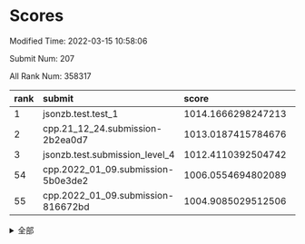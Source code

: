 # Scores

Modified Time: 2022-03-15 10:58:06

Submit Num: 207

All Rank Num: 358317

| rank |               submit               |       score        |       sigma        | pk_num |
| :--- | :--------------------------------- | :----------------- | :----------------- | :----- |
| 1    | jsonzb.test.test_1                 | 1014.1666298247213 | 0.8338062536953921 | 6925   |
| 2    | cpp.21_12_24.submission-2b2ea0d7   | 1013.0187415784676 | 0.8111004920931695 | 6927   |
| 3    | jsonzb.test.submission_level_4     | 1012.4110392504742 | 0.8004164345803121 | 6926   |
| 54   | cpp.2022_01_09.submission-5b0e3de2 | 1006.0554694802089 | 0.7211225278331814 | 6925   |
| 55   | cpp.2022_01_09.submission-816672bd | 1004.9085029512506 | 0.7279553801184915 | 6922   |


<details>
<summary>全部</summary>

| rank |                 submit                 |       score        |       sigma        | pk_num |
| :--- | :------------------------------------- | :----------------- | :----------------- | :----- |
| 1    | jsonzb.test.test_1                     | 1014.1666298247213 | 0.8338062536953921 | 6925   |
| 2    | cpp.21_12_24.submission-2b2ea0d7       | 1013.0187415784676 | 0.8111004920931695 | 6927   |
| 3    | jsonzb.test.submission_level_4         | 1012.4110392504742 | 0.8004164345803121 | 6926   |
| 4    | gobigger.level_3.submission_level_3_35 | 1011.8412598067588 | 0.7686354453994585 | 6920   |
| 5    | gobigger.level_3.submission_level_3_15 | 1011.353729785672  | 0.7640216674938686 | 6919   |
| 6    | gobigger.level_3.submission_level_3_31 | 1011.1114553888788 | 0.747164817243398  | 6925   |
| 7    | gobigger.level_3.submission_level_3_49 | 1011.0783960522084 | 0.7586023323792798 | 6922   |
| 8    | gobigger.level_3.submission_level_3_4  | 1010.968339393809  | 0.7678457354870369 | 6926   |
| 9    | gobigger.level_3.submission_level_3_24 | 1010.8927811253873 | 0.7634338108398262 | 6925   |
| 10   | gobigger.level_3.submission_level_3_18 | 1010.8873071288386 | 0.7713614111250635 | 6925   |
| 11   | gobigger.level_3.submission_level_3_43 | 1010.8454786286133 | 0.7763712798324651 | 6916   |
| 12   | gobigger.level_3.submission_level_3_1  | 1010.8280698650174 | 0.7510668669477968 | 6921   |
| 13   | gobigger.level_3.submission_level_3_2  | 1010.766474967865  | 0.7606021050790163 | 6928   |
| 14   | gobigger.level_3.submission_level_3_16 | 1010.7443613544389 | 0.7805380497151244 | 6923   |
| 15   | gobigger.level_3.submission_level_3_12 | 1010.7308800501237 | 0.7726351327958749 | 6927   |
| 16   | gobigger.level_3.submission_level_3_45 | 1010.6748836057714 | 0.7698535220272557 | 6928   |
| 17   | gobigger.level_3.submission_level_3_19 | 1010.6292801758325 | 0.7585089950567112 | 6923   |
| 18   | gobigger.level_3.submission_level_3_28 | 1010.5911906671681 | 0.7807164342097704 | 6921   |
| 19   | gobigger.level_3.submission_level_3_33 | 1010.5781488777451 | 0.7407103307909074 | 6924   |
| 20   | gobigger.level_3.submission_level_3_20 | 1010.5268821896308 | 0.7596878139314114 | 6923   |
| 21   | gobigger.level_3.submission_level_3_17 | 1010.5216234101003 | 0.7712021011589905 | 6923   |
| 22   | gobigger.level_3.submission_level_3_27 | 1010.4083391936886 | 0.7758517220402152 | 6929   |
| 23   | gobigger.level_3.submission_level_3_10 | 1010.3608453965865 | 0.7422018352480193 | 6925   |
| 24   | gobigger.level_3.submission_level_3_36 | 1010.3594604326088 | 0.7616260363522152 | 6923   |
| 25   | gobigger.level_3.submission_level_3_6  | 1010.3472889488872 | 0.7902628148961783 | 6927   |
| 26   | gobigger.level_3.submission_level_3_11 | 1010.2749471717458 | 0.7628725543184792 | 6924   |
| 27   | gobigger.level_3.submission_level_3_23 | 1010.2615924805845 | 0.7489622974688616 | 6920   |
| 28   | gobigger.level_3.submission_level_3_38 | 1010.2288928892552 | 0.7799698534641095 | 6925   |
| 29   | gobigger.level_3.submission_level_3_14 | 1010.1779461651963 | 0.7564907782889262 | 6924   |
| 30   | gobigger.level_3.submission_level_3_22 | 1010.1309175943054 | 0.7557620008229523 | 6926   |
| 31   | gobigger.level_3.submission_level_3_39 | 1010.1179469688814 | 0.7571322473836251 | 6924   |
| 32   | gobigger.level_3.submission_level_3_5  | 1010.047612779195  | 0.7644215606745701 | 6918   |
| 33   | gobigger.level_3.submission_level_3_8  | 1010.0453643948392 | 0.7586967705194299 | 6927   |
| 34   | gobigger.level_3.submission_level_3_40 | 1010.0431284546919 | 0.7608597268273056 | 6923   |
| 35   | gobigger.level_3.submission_level_3_29 | 1009.9938666383335 | 0.744357318785488  | 6920   |
| 36   | gobigger.level_3.submission_level_3_9  | 1009.9856484787098 | 0.7545843550802733 | 6927   |
| 37   | gobigger.level_3.submission_level_3_26 | 1009.9329595669755 | 0.7310826554604132 | 6923   |
| 38   | gobigger.level_3.submission_level_3_13 | 1009.8701593001267 | 0.739039926721226  | 6926   |
| 39   | gobigger.level_3.submission_level_3_47 | 1009.8344378205055 | 0.7607276033425374 | 6927   |
| 40   | gobigger.level_3.submission_level_3_21 | 1009.8153812999433 | 0.7614996141319382 | 6927   |
| 41   | gobigger.level_3.submission_level_3_37 | 1009.8083301840613 | 0.7585473679188376 | 6923   |
| 42   | gobigger.level_3.submission_level_3_46 | 1009.7804844456124 | 0.7872799188293244 | 6926   |
| 43   | gobigger.level_3.submission_level_3_48 | 1009.6888116980607 | 0.7627927599318137 | 6929   |
| 44   | gobigger.level_3.submission_level_3_3  | 1009.5396319380573 | 0.7542645308137481 | 6922   |
| 45   | gobigger.level_3.submission_level_3_42 | 1009.3785653723405 | 0.7503423797427267 | 6924   |
| 46   | gobigger.level_3.submission_level_3_41 | 1009.276323344073  | 0.7477991782767549 | 6924   |
| 47   | gobigger.level_3.submission_level_3_25 | 1009.1796057683081 | 0.7349061150027693 | 6926   |
| 48   | gobigger.level_3.submission_level_3_7  | 1009.1682126943791 | 0.731245569920606  | 6917   |
| 49   | gobigger.level_3.submission_level_3_30 | 1009.1094156400292 | 0.7445679646703127 | 6929   |
| 50   | gobigger.level_3.submission_level_3_44 | 1008.8340038235189 | 0.759891245498851  | 6921   |
| 51   | gobigger.level_3.submission_level_3_32 | 1008.811653484871  | 0.7532521531016663 | 6925   |
| 52   | gobigger.level_3.submission_level_3_34 | 1008.6560898446581 | 0.7653516949495595 | 6924   |
| 53   | gobigger.level_3.submission_level_3_0  | 1008.0694845878312 | 0.7385274838634194 | 6923   |
| 54   | cpp.2022_01_09.submission-5b0e3de2     | 1006.0554694802089 | 0.7211225278331814 | 6925   |
| 55   | cpp.2022_01_09.submission-816672bd     | 1004.9085029512506 | 0.7279553801184915 | 6922   |
| 56   | gobigger.level_1.submission_level_1_1  | 1004.4511191609396 | 0.7253292119717565 | 6919   |
| 57   | gobigger.level_1.submission_level_1_19 | 1004.2738183372905 | 0.7261468078452114 | 6923   |
| 58   | gobigger.level_1.submission_level_1_7  | 1004.1572568852147 | 0.7207099632237068 | 6924   |
| 59   | gobigger.level_1.submission_level_1_27 | 1004.1499892300063 | 0.7171264543746544 | 6925   |
| 60   | gobigger.level_1.submission_level_1_35 | 1004.1411936810811 | 0.728847505737955  | 6924   |
| 61   | gobigger.level_1.submission_level_1_17 | 1004.1033537672007 | 0.7259661680752859 | 6926   |
| 62   | gobigger.level_1.submission_level_1_13 | 1003.9873295712147 | 0.7246774659356131 | 6927   |
| 63   | gobigger.level_1.submission_level_1_16 | 1003.9375833710304 | 0.721933231598728  | 6927   |
| 64   | gobigger.level_1.submission_level_1_9  | 1003.9148728747173 | 0.7071731873606678 | 6926   |
| 65   | gobigger.level_1.submission_level_1_20 | 1003.7832743583463 | 0.707916374735623  | 6919   |
| 66   | gobigger.level_1.submission_level_1_47 | 1003.7358297152808 | 0.7144334262469098 | 6928   |
| 67   | gobigger.level_1.submission_level_1_4  | 1003.6808327466307 | 0.7024729865605908 | 6925   |
| 68   | gobigger.level_1.submission_level_1_5  | 1003.5264973006323 | 0.7093868714788446 | 6922   |
| 69   | gobigger.level_1.submission_level_1_41 | 1003.4846255056859 | 0.7254390798861949 | 6920   |
| 70   | gobigger.level_1.submission_level_1_2  | 1003.477824558105  | 0.7136387419339835 | 6928   |
| 71   | gobigger.level_1.submission_level_1_37 | 1003.3907576167386 | 0.7269628194121949 | 6926   |
| 72   | gobigger.level_1.submission_level_1_14 | 1003.3904110149987 | 0.7163303186511203 | 6927   |
| 73   | gobigger.level_1.submission_level_1_34 | 1003.3491537423275 | 0.7231738587491784 | 6921   |
| 74   | gobigger.level_1.submission_level_1_25 | 1003.3335868692635 | 0.7207469172683502 | 6922   |
| 75   | gobigger.level_1.submission_level_1_40 | 1003.2442338700431 | 0.6956115789717248 | 6923   |
| 76   | gobigger.level_1.submission_level_1_23 | 1003.2395960689604 | 0.7115218797102757 | 6921   |
| 77   | gobigger.level_1.submission_level_1_42 | 1003.235904931675  | 0.7116199993333059 | 6919   |
| 78   | gobigger.level_1.submission_level_1_32 | 1003.2226279195404 | 0.7157480398500854 | 6922   |
| 79   | gobigger.level_1.submission_level_1_21 | 1003.2061056816895 | 0.7133811766929767 | 6922   |
| 80   | gobigger.level_1.submission_level_1_18 | 1003.1845278502614 | 0.7229259298166288 | 6930   |
| 81   | gobigger.level_1.submission_level_1_46 | 1003.1612729262232 | 0.7210681109417403 | 6925   |
| 82   | gobigger.level_1.submission_level_1_29 | 1003.1597666463073 | 0.7092214325289805 | 6923   |
| 83   | gobigger.level_1.submission_level_1_24 | 1003.147662297998  | 0.7184365597963573 | 6922   |
| 84   | gobigger.level_1.submission_level_1_11 | 1003.1297408665165 | 0.7163055417705757 | 6920   |
| 85   | gobigger.level_1.submission_level_1_26 | 1003.0994526495482 | 0.7070874207848521 | 6920   |
| 86   | gobigger.level_1.submission_level_1_49 | 1003.0284665301964 | 0.7103434675826334 | 6921   |
| 87   | gobigger.level_1.submission_level_1_15 | 1003.024082946964  | 0.7128390369614177 | 6928   |
| 88   | gobigger.level_1.submission_level_1_22 | 1002.906801951056  | 0.7258736649010142 | 6921   |
| 89   | gobigger.level_1.submission_level_1_33 | 1002.9042902301397 | 0.715161834647273  | 6929   |
| 90   | gobigger.level_1.submission_level_1_48 | 1002.8946753640549 | 0.7129864366584171 | 6921   |
| 91   | gobigger.level_1.submission_level_1_43 | 1002.888401267565  | 0.7183685247216753 | 6924   |
| 92   | gobigger.level_1.submission_level_1_45 | 1002.8630963739593 | 0.7088400453511196 | 6923   |
| 93   | gobigger.level_1.submission_level_1_28 | 1002.8135829069906 | 0.7075147021850117 | 6928   |
| 94   | gobigger.level_1.submission_level_1_8  | 1002.7442400470625 | 0.7080393125612554 | 6925   |
| 95   | gobigger.level_1.submission_level_1_10 | 1002.7303807084235 | 0.7095560225374199 | 6930   |
| 96   | gobigger.level_1.submission_level_1_30 | 1002.6285746399836 | 0.7182179738928259 | 6928   |
| 97   | gobigger.level_1.submission_level_1_3  | 1002.6117271222122 | 0.7072916027554308 | 6926   |
| 98   | gobigger.level_1.submission_level_1_39 | 1002.4579062029619 | 0.720576665161837  | 6921   |
| 99   | gobigger.level_1.submission_level_1_0  | 1002.3387057875376 | 0.7172735199757698 | 6923   |
| 100  | gobigger.level_1.submission_level_1_38 | 1002.3170000110835 | 0.7088270168670983 | 6921   |
| 101  | gobigger.level_1.submission_level_1_36 | 1002.299633106466  | 0.7217884017226593 | 6924   |
| 102  | gobigger.level_1.submission_level_1_44 | 1002.2928790380895 | 0.708942165209671  | 6925   |
| 103  | gobigger.level_1.submission_level_1_12 | 1002.1598111407923 | 0.7138803674118475 | 6920   |
| 104  | gobigger.level_1.submission_level_1_6  | 1002.029952343169  | 0.71190328099465   | 6926   |
| 105  | gobigger.level_1.submission_level_1_31 | 1001.82869769504   | 0.7161270258303623 | 6920   |
| 106  | gobigger.random.submission_random_23   | 997.3703600874334  | 0.6913053299384488 | 6919   |
| 107  | gobigger.random.submission_random_39   | 997.2298396589208  | 0.7074743138651873 | 6921   |
| 108  | gobigger.random.submission_random_19   | 997.0357084448091  | 0.7081084847754675 | 6924   |
| 109  | gobigger.random.submission_random_20   | 996.9755382058717  | 0.7102817221670849 | 6923   |
| 110  | gobigger.random.submission_random_4    | 996.9276521343126  | 0.6932127922802372 | 6925   |
| 111  | gobigger.random.submission_random_22   | 996.9002962932826  | 0.7044587094072327 | 6925   |
| 112  | gobigger.random.submission_random_3    | 996.8170815165513  | 0.7018257767111249 | 6925   |
| 113  | gobigger.random.submission_random_48   | 996.7994587229302  | 0.7076240710444089 | 6924   |
| 114  | gobigger.random.submission_random_29   | 996.6865026847659  | 0.7127852535481829 | 6924   |
| 115  | gobigger.random.submission_random_17   | 996.6598034017368  | 0.6979309798276422 | 6924   |
| 116  | gobigger.random.submission_random_21   | 996.6225830384723  | 0.7184202384952062 | 6920   |
| 117  | gobigger.random.submission_random_33   | 996.5328847718908  | 0.7049330142333389 | 6922   |
| 118  | gobigger.random.submission_random_36   | 996.4270305526942  | 0.7089883305651418 | 6924   |
| 119  | gobigger.random.submission_random_13   | 996.4245346670882  | 0.7034560451260612 | 6926   |
| 120  | gobigger.random.submission_random_9    | 996.3021478013495  | 0.7177818611818408 | 6920   |
| 121  | gobigger.random.submission_random_15   | 996.1760350105571  | 0.7229212424318977 | 6924   |
| 122  | gobigger.random.submission_random_27   | 996.1694566806551  | 0.7075836992142613 | 6930   |
| 123  | gobigger.random.submission_random_0    | 996.1673357147383  | 0.7003679126301343 | 6927   |
| 124  | gobigger.random.submission_random_42   | 996.1530797456179  | 0.71121039402431   | 6927   |
| 125  | gobigger.random.submission_random_47   | 996.1188001146004  | 0.7171929602589232 | 6923   |
| 126  | gobigger.random.submission_random_25   | 996.1013744123999  | 0.7097695531457247 | 6924   |
| 127  | gobigger.random.submission_random_28   | 996.051435614406   | 0.7100882130542269 | 6920   |
| 128  | gobigger.random.submission_random_45   | 996.0208041584343  | 0.7154865762496179 | 6924   |
| 129  | gobigger.random.submission_random_34   | 995.9807956049964  | 0.714848510258088  | 6925   |
| 130  | gobigger.random.submission_random_30   | 995.954587940371   | 0.7227610758469373 | 6923   |
| 131  | gobigger.random.submission_random_12   | 995.85696295902    | 0.7259536854171951 | 6919   |
| 132  | gobigger.random.submission_random_10   | 995.843915695015   | 0.7230754773915816 | 6925   |
| 133  | gobigger.random.submission_random_16   | 995.7801480553062  | 0.7219934185115431 | 6925   |
| 134  | gobigger.random.submission_random_6    | 995.7538754759845  | 0.703227170258805  | 6929   |
| 135  | gobigger.random.submission_random_5    | 995.6664503542529  | 0.728931882349671  | 6924   |
| 136  | gobigger.random.submission_random_31   | 995.6437414276143  | 0.7065673554208564 | 6921   |
| 137  | gobigger.random.submission_random_7    | 995.602021176202   | 0.7219146005413808 | 6931   |
| 138  | gobigger.random.submission_random_35   | 995.5920493281975  | 0.7016368646475971 | 6926   |
| 139  | gobigger.random.submission_random_14   | 995.5792983133191  | 0.7107379125681671 | 6926   |
| 140  | gobigger.random.submission_random_32   | 995.5742485374085  | 0.7221570472649068 | 6929   |
| 141  | gobigger.random.submission_random_37   | 995.570433280434   | 0.7001194987703121 | 6926   |
| 142  | gobigger.random.submission_random_26   | 995.4536994632429  | 0.715822810247187  | 6922   |
| 143  | gobigger.random.submission_random_44   | 995.449788713176   | 0.7244299278417378 | 6932   |
| 144  | gobigger.random.submission_random_18   | 995.4199978516427  | 0.7146849911646931 | 6928   |
| 145  | gobigger.random.submission_random_38   | 995.3861763337565  | 0.7152573484232784 | 6924   |
| 146  | gobigger.random.submission_random_2    | 995.3302959184983  | 0.707305235288625  | 6921   |
| 147  | gobigger.random.submission_random_49   | 995.3296655518211  | 0.7047247439059308 | 6918   |
| 148  | gobigger.random.submission_random_46   | 995.3142313475386  | 0.7132351469846148 | 6925   |
| 149  | gobigger.random.submission_random_24   | 995.2595366172583  | 0.710074053687027  | 6926   |
| 150  | gobigger.random.submission_random_8    | 995.2016358926642  | 0.7027847041024139 | 6926   |
| 151  | gobigger.random.submission_random_40   | 995.0990494009168  | 0.7162613590745852 | 6921   |
| 152  | gobigger.random.submission_random_43   | 995.065881229142   | 0.718967665027692  | 6925   |
| 153  | gobigger.random.submission_random_11   | 994.9107160976998  | 0.7054613680224456 | 6920   |
| 154  | gobigger.random.submission_random_41   | 994.8079473462758  | 0.7036753004350734 | 6921   |
| 155  | gobigger.level_2.submission_level_2_33 | 994.4755620327262  | 0.7297576960613056 | 6921   |
| 156  | gobigger.level_2.submission_level_2_46 | 994.2257129889139  | 0.7226710233700514 | 6917   |
| 157  | gobigger.level_2.submission_level_2_10 | 994.0724625599893  | 0.7154286833288598 | 6924   |
| 158  | gobigger.random.submission_random_1    | 993.9935444662594  | 0.723891855826799  | 6926   |
| 159  | gobigger.level_2.submission_level_2_44 | 993.9442981538731  | 0.7237395637201616 | 6927   |
| 160  | gobigger.level_2.submission_level_2_41 | 993.850433840549   | 0.7353631929812786 | 6926   |
| 161  | gobigger.level_2.submission_level_2_34 | 993.3780427815826  | 0.749850472837614  | 6928   |
| 162  | gobigger.level_2.submission_level_2_47 | 993.3594691760185  | 0.738743957562132  | 6927   |
| 163  | gobigger.level_2.submission_level_2_2  | 993.3178099414349  | 0.7231305214543424 | 6922   |
| 164  | gobigger.level_2.submission_level_2_42 | 992.9288387268546  | 0.7547953658533372 | 6926   |
| 165  | gobigger.level_2.submission_level_2_23 | 992.6497916862933  | 0.7423769321351386 | 6920   |
| 166  | gobigger.level_2.submission_level_2_25 | 992.597159962612   | 0.7677793601901558 | 6924   |
| 167  | gobigger.level_2.submission_level_2_43 | 992.5287680131745  | 0.754214776815924  | 6929   |
| 168  | gobigger.level_2.submission_level_2_49 | 992.5076061312519  | 0.7577807630146112 | 6925   |
| 169  | gobigger.level_2.submission_level_2_35 | 992.4136070815046  | 0.7466607432896165 | 6918   |
| 170  | gobigger.level_2.submission_level_2_22 | 992.4013776218927  | 0.7320453425553445 | 6928   |
| 171  | gobigger.level_2.submission_level_2_27 | 992.3497938818115  | 0.7401147739699331 | 6925   |
| 172  | gobigger.level_2.submission_level_2_19 | 992.346517213781   | 0.7465059193825639 | 6925   |
| 173  | gobigger.level_2.submission_level_2_39 | 992.3253717195544  | 0.7491289796940285 | 6921   |
| 174  | gobigger.level_2.submission_level_2_31 | 992.3231802761487  | 0.7362813281738094 | 6925   |
| 175  | gobigger.level_2.submission_level_2_36 | 992.2158234750839  | 0.7229785986955045 | 6926   |
| 176  | gobigger.level_2.submission_level_2_40 | 992.2061137017113  | 0.7335875351409834 | 6918   |
| 177  | gobigger.level_2.submission_level_2_28 | 992.1886069048791  | 0.7444819362496575 | 6921   |
| 178  | gobigger.level_2.submission_level_2_16 | 992.1592873269665  | 0.7462817845073245 | 6922   |
| 179  | gobigger.level_2.submission_level_2_48 | 992.0837157155522  | 0.7240383167468789 | 6924   |
| 180  | gobigger.level_2.submission_level_2_20 | 992.0750799902191  | 0.7342940073037552 | 6925   |
| 181  | gobigger.level_2.submission_level_2_15 | 992.0346360025661  | 0.7358164084697931 | 6922   |
| 182  | gobigger.level_2.submission_level_2_30 | 991.9558675818722  | 0.7418601453003021 | 6926   |
| 183  | gobigger.level_2.submission_level_2_26 | 991.9312720338872  | 0.7444230838835835 | 6923   |
| 184  | gobigger.level_2.submission_level_2_13 | 991.9114060763067  | 0.7425851082421548 | 6923   |
| 185  | gobigger.level_2.submission_level_2_12 | 991.9036106692223  | 0.7431332719928535 | 6927   |
| 186  | gobigger.level_2.submission_level_2_5  | 991.8187842483562  | 0.7486123978473037 | 6925   |
| 187  | gobigger.level_2.submission_level_2_38 | 991.8014891568508  | 0.7461445119516961 | 6923   |
| 188  | gobigger.level_2.submission_level_2_11 | 991.7976210972813  | 0.7345393945887646 | 6923   |
| 189  | gobigger.level_2.submission_level_2_45 | 991.79033758456    | 0.760510323940476  | 6926   |
| 190  | gobigger.level_2.submission_level_2_7  | 991.6745387284054  | 0.7578937697169075 | 6927   |
| 191  | gobigger.level_2.submission_level_2_6  | 991.5527497872548  | 0.7506892680814217 | 6918   |
| 192  | gobigger.level_2.submission_level_2_24 | 991.482100019101   | 0.7599574461811746 | 6925   |
| 193  | gobigger.level_2.submission_level_2_21 | 991.4245196390526  | 0.7522542923943459 | 6927   |
| 194  | gobigger.level_2.submission_level_2_17 | 991.4244909541211  | 0.75305367187507   | 6924   |
| 195  | gobigger.level_2.submission_level_2_0  | 991.424072683051   | 0.7559404679194452 | 6924   |
| 196  | gobigger.level_2.submission_level_2_29 | 991.1947507650452  | 0.7583954288855407 | 6924   |
| 197  | gobigger.level_2.submission_level_2_14 | 991.133639593065   | 0.7574955462173264 | 6924   |
| 198  | gobigger.level_2.submission_level_2_8  | 991.1271869654627  | 0.7444033829439299 | 6926   |
| 199  | gobigger.level_2.submission_level_2_4  | 991.1162142345905  | 0.7352872352584654 | 6925   |
| 200  | gobigger.level_2.submission_level_2_32 | 991.0996789259049  | 0.7700839927444879 | 6924   |
| 201  | gobigger.level_2.submission_level_2_9  | 990.9300588914829  | 0.7477734402127637 | 6920   |
| 202  | gobigger.level_2.submission_level_2_1  | 990.8831702439136  | 0.7807162834909537 | 6926   |
| 203  | gobigger.level_2.submission_level_2_18 | 990.1024822119233  | 0.7677915239582779 | 6928   |
| 204  | gobigger.level_2.submission_level_2_3  | 989.7314986026408  | 0.7597648069131634 | 6924   |
| 205  | gobigger.level_2.submission_level_2_37 | 989.5044046640547  | 0.7827185027948497 | 6920   |
| 206  | gobigger.none.submission_none_0        | 978.0320755088438  | 1.3149527245779318 | 6926   |
| 207  | gobigger.none.submission_none_1        | 974.8096273739608  | 1.5401741378961145 | 6926   |

</details>